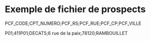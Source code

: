 # Exemple de fichier de prospects

PCF\_CODE;CPT\_NUMERO;PCF\_RS;PCF\_RUE;PCF\_CP;PCF\_VILLE


P01;411P01;DECAT5;6 rue de la paix;78120;RAMBOUILLET


